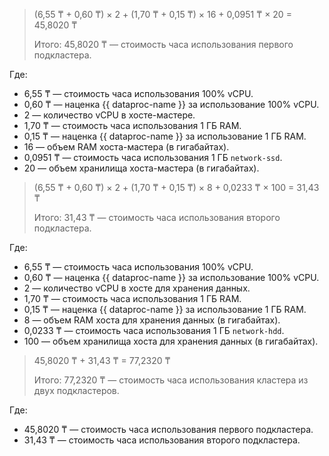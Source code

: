 > (6,55 ₸ + 0,60 ₸) × 2 + (1,70 ₸ + 0,15 ₸) × 16 + 0,0951 ₸ × 20 = 45,8020 ₸
>
> Итого: 45,8020 ₸ — стоимость часа использования первого подкластера.

Где:

* 6,55 ₸ — стоимость часа использования 100% vCPU.
* 0,60 ₸ — наценка {{ dataproc-name }} за использование 100% vCPU.
* 2 — количество vCPU в хосте-мастере.
* 1,70 ₸ — стоимость часа использования 1 ГБ RAM.
* 0,15 ₸ — наценка {{ dataproc-name }} за использование 1 ГБ RAM.
* 16 — объем RAM хоста-мастера (в гигабайтах).
* 0,0951 ₸ — стоимость часа использования 1 ГБ `network-ssd`.
* 20 — объем хранилища хоста-мастера (в гигабайтах).

> (6,55 ₸ + 0,60 ₸) × 2 + (1,70 ₸ + 0,15 ₸) × 8 + 0,0233 ₸ × 100 = 31,43 ₸
>
> Итого: 31,43 ₸ — стоимость часа использования второго подкластера.

Где:

* 6,55 ₸ — стоимость часа использования 100% vCPU.
* 0,60 ₸ — наценка {{ dataproc-name }} за использование 100% vCPU.
* 2 — количество vCPU в хосте для хранения данных.
* 1,70 ₸ — стоимость часа использования 1 ГБ RAM.
* 0,15 ₸ — наценка {{ dataproc-name }} за использование 1 ГБ RAM.
* 8 — объем RAM хоста для хранения данных (в гигабайтах).
* 0,0233 ₸ — стоимость часа использования 1 ГБ `network-hdd`.
* 100 — объем хранилища хоста для хранения данных (в гигабайтах).

> 45,8020 ₸ + 31,43 ₸ = 77,2320 ₸
>
> Итого: 77,2320 ₸ — стоимость часа использования кластера из двух подкластеров.

Где:

* 45,8020 ₸ — стоимость часа использования первого подкластера.
* 31,43 ₸ — стоимость часа использования второго подкластера.